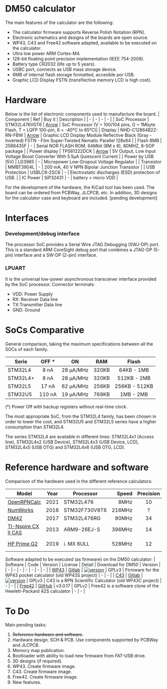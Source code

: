 # DM50 calculator
The main features of the calculator are the following:

 - The calculator firmware supports Reverse Polish Notation (RPN).
 - Electronic schematics and designs of the boards are open source.
 - WP43, C43 and Free42 software adapted, available to be executed on the calculator.
 - Ultra low power ARM Cortex-M4.
 - 128-bit floating point precision implementation (IEEE 754-2008).
 - Battery type CR2032 (life up to 5 years).
 - USBC port, connects as USB mass storage device.
 - 6MB of internal flash storage formatted, accesible por USB.
 - Graphic LCD Display FSTN (transflective memory LCD is high cost).

# Hardware
Below is the list of electronic components used to manufacture the board.
| Component | Ref | Buy it | Description |
| - | - | - | - |
| SoC Processor | STM32L476VGT6 | [Arrow](https://www.arrow.com/en/products/stm32l476vgt6/stmicroelectronics) | SoC Processor (V = 100/104 pins, G = 1Mbyte Flash, T = LQFP 100-pin, 6 = -40°C to 85°C)|
| Display | NHD-C12864B2Z-RN-FBW | [Arrow](https://www.digikey.es/es/products/detail/newhaven-display-intl/NHD-C12864B2Z-RN-FBW/1885690) | Graphic LCD Display Module Reflective Black (Gray - Inverted) FSTN - Film Super-Twisted Nematic Parallel 128x64 |
| Flash 8MB | 25R6435F | - | Serial NOR FLASH ROM, 64Mbit (8M x 8), 80MHZ, 8-SOP package |
| Power display | TPS61222DCK | [Arrow](https://www.arrow.com/en/products/tps61222dckr) | 5V Output, Low Input Voltage Boost Converter With 5.5μA Quiescent Current |
| Power by USB (5V) | LD3985 | - | Micropower Low-Dropout Voltage Regulator |
| Transistor | MMBT3904L | - | 200 mA, 40 V NPN Bipolar Junction Transistor |
| USB Protection | USBLC6-2SC6 | - | Electrostatic discharges (ESD) protection of USB. |
| IC Power | SiP32431  | - | battery > micro VDD |

For the development of the hardware, the KiCad tool has been used.
The board can be ordered from PCBWay, JLCPCB, etc.
In addition, 3D designs for the calculator case and keyboard are included.
[pending development]

# Interfaces

### Development/debug interface
The processor SoC provides a Serial Wire JTAG Debugging (SWJ-DP) port.
This is a standard ARM CoreSight debug port that combines a JTAG-DP (5-pin) interface and a SW-DP (2-pin) interface.

### LPUART
It is the universal low-power asynchronous transceiver interface provided by the SoC processor.
Connector terminals:
* VDD: Power Supply
* RX: Receiver Data line
* TX:Transmitter Data line
* GND: Ground

# SoCs Comparative
General comparison, taking the maximum specifications between all the SOCs of each family.

| Serie | OFF * | ON | RAM | Flash |
| - | :-: | :-: | :-: | :-: |
| STM32L4 | 8 nA | 28 μA/MHz | 320KB | 64KB - 1MB |
| STM32L4+ | 8 nA | 28 μA/MHz | 320KB | 512KB - 2MB |
| STM32L5 | 17 nA | 62 µA/MHz | 256KB | 256KB - 512KB |
| STM32U5 | 110 nA | 19 µA/MHz | 768KB | 1MB - 2MB |
(*) Power Off with backup registers without real-time clock.

The most appropriate SoC, from the STM32L4 family, has been chosen in order to lower the cost, and STM32U5 and STM32L5 series have a higher consumption than STM32L4.

The series STM32L4 are available in different lines: STM32L4x1 (Access line), STM32L4x2 (USB Device), STM32L4x3 (USB Device, LCD), STM32L4x5 (USB OTG) and STM32L4x6 (USB OTG, LCD).

# Reference hardware and software
Comparison of the hardware used in the different reference calculators:
 
| Model | Year | Processor | Speed | Precision | RAM | Flash | Display | Battery | Standby
| - | :-: | - | -: | :-: | -: | -: | - | - | -: |
| [OpenRPNCalc](https://github.com/apoluekt/OpenRPNCalc) | 2021 | STM32L476 | 8MHz | 10 | 128KB | 1MB | 400x240 | CR2032 | years |
| [NumWorks](https://www.numworks.com/resources/engineering/hardware/) | 2016 | STM32F730V8T6 | 216MHz | ? | 256KB | 6MB | 320x240 | CR2032 | years |
| [DM42](https://www.swissmicros.com/product/dm42) | 2017 | STM32L476RG | 80MHz | 34 | 128KB | 6MB | 400×240 | CR2032 | 3 years |
| [TI-Nspire CX II CAS](https://en.wikipedia.org/wiki/TI-Nspire_series#TI-Nspire_CX_II_and_TI-Nspire_CX_II_CAS) | 2013 | ARM9-26EJ-S | 396MHz | 14 | 64MB | 128MB | 320x240 | 3.7L1230SP | ? |
| [HP Prime G2](https://en.wikipedia.org/wiki/HP_Prime) | 2019 | i. MX 6ULL | 528MHz | 12 | 256MB | 512MB | 320×240 | EB-L1G6LLU | 46 days
 
Software adapted to be executed (as firmware) on the DM50 calculator:
| Software | Code |  Version | License | Detail | Download for DM50 | Version |
| - | - | - | - | - | - | - |
| [WP43](https://gitlab.com/rpncalculators/wp43) | [Gitlab](https://gitlab.com/rpncalculators/wp43) | [![version](https://gitlab.com/wpcalculators/wp43/-/badges/release.svg)](https://gitlab.com/wpcalculators/wp43/-/releases) | GPLv3 | Firmware for the WP43 pocket calculator (old WP43S project) | - | - |
| [C43](https://www.classic43.com) | [Gitlab](https://gitlab.com/rpncalculators/c43) |  [![version](https://gitlab.com/rpncalculators/c43/-/badges/release.svg)](https://gitlab.com/wpcalculators/wp43/-/releases) |  GPLv3 | C43 is a RPN Scientific Calculator (old WP43C project) | - | - |
| [Free42](https://github.com/thomasokken/free42) | [GitHub](https://github.com/thomasokken/free42) | v3.0.17 |  GPLv2 | Free42 is a software clone of the Hewlett-Packard 42S calculator | - | - |

# To Do
Main pending tasks:
1. ~~Reference hardware and software~~.
2. Hardware design. SCH & PCB. Use components supported by PCBWay and JLCPCB.
3. Memory map publication.
4. Bootloader with ability to load new firmware from FAT-USB drive.
5. 3D designs (if required).
6. WP43. Create firmware image.
7. C43. Create firmware image.
8. Free42. Create firmware image.
9. New features.
